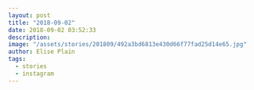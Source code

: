 ```yaml
---
layout: post
title: "2018-09-02"
date: 2018-09-02 03:52:33
description: 
image: "/assets/stories/201809/492a3bd6813e430d66f77fad25d14e65.jpg"
author: Elise Plain
tags: 
  - stories
  - instagram
---
```



<p></p>

